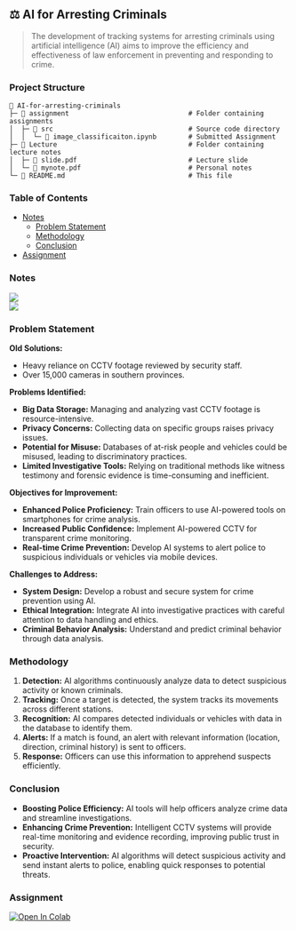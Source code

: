 ## ⚖️ AI for Arresting Criminals

> The development of tracking systems for arresting criminals using artificial intelligence (AI) aims to improve the efficiency and effectiveness of law enforcement in preventing and responding to crime.

### Project Structure

```plaintext
📂 AI-for-arresting-criminals
├─ 📂 assignment                              # Folder containing assignments
│  ├─ 📂 src                                  # Source code directory
│  │  └─ 📄 image_classificaiton.ipynb        # Submitted Assignment
├─ 📂 Lecture                                 # Folder containing lecture notes
│  ├─ 📄 slide.pdf                            # Lecture slide
│  └─ 📄 mynote.pdf                           # Personal notes
└─ 📄 README.md                               # This file
```

### Table of Contents

- [Notes](#notes)
  - [Problem Statement](#problem-statement)
  - [Methodology](#methodology)
  - [Conclusion](#conclusion)
- [Assignment](#assignment)

### Notes

[<img src="https://img.shields.io/badge/view%20in%20notion-grey?style=for-the-badge&logo=notion" />](https://xinnypie.notion.site/AI-for-arresting-criminals-44e133329d0d4a399a29733daed989cc?pvs=4)  
[<img src="https://img.shields.io/badge/view%20in%20pdf-grey?style=for-the-badge&logo=github" />](./lecture/file/mynote.pdf)

### Problem Statement

**Old Solutions:**
- Heavy reliance on CCTV footage reviewed by security staff.
- Over 15,000 cameras in southern provinces.

**Problems Identified:**
- **Big Data Storage:** Managing and analyzing vast CCTV footage is resource-intensive.
- **Privacy Concerns:** Collecting data on specific groups raises privacy issues.
- **Potential for Misuse:** Databases of at-risk people and vehicles could be misused, leading to discriminatory practices.
- **Limited Investigative Tools:** Relying on traditional methods like witness testimony and forensic evidence is time-consuming and inefficient.

**Objectives for Improvement:**
- **Enhanced Police Proficiency:** Train officers to use AI-powered tools on smartphones for crime analysis.
- **Increased Public Confidence:** Implement AI-powered CCTV for transparent crime monitoring.
- **Real-time Crime Prevention:** Develop AI systems to alert police to suspicious individuals or vehicles via mobile devices.

**Challenges to Address:**
- **System Design:** Develop a robust and secure system for crime prevention using AI.
- **Ethical Integration:** Integrate AI into investigative practices with careful attention to data handling and ethics.
- **Criminal Behavior Analysis:** Understand and predict criminal behavior through data analysis.

### Methodology

1. **Detection:** AI algorithms continuously analyze data to detect suspicious activity or known criminals.
2. **Tracking:** Once a target is detected, the system tracks its movements across different stations.
3. **Recognition:** AI compares detected individuals or vehicles with data in the database to identify them.
4. **Alerts:** If a match is found, an alert with relevant information (location, direction, criminal history) is sent to officers.
5. **Response:** Officers can use this information to apprehend suspects efficiently.

### Conclusion

- **Boosting Police Efficiency:** AI tools will help officers analyze crime data and streamline investigations.
- **Enhancing Crime Prevention:** Intelligent CCTV systems will provide real-time monitoring and evidence recording, improving public trust in security.
- **Proactive Intervention:** AI algorithms will detect suspicious activity and send instant alerts to police, enabling quick responses to potential threats.

### Assignment

[<img src="https://colab.research.google.com/assets/colab-badge.svg" alt="Open In Colab"/>](https://colab.research.google.com/github/xinnypie/pmb-u-ai/blob/master/AI-for-arresting-criminals/assignment/src/object_detection.ipynb)
